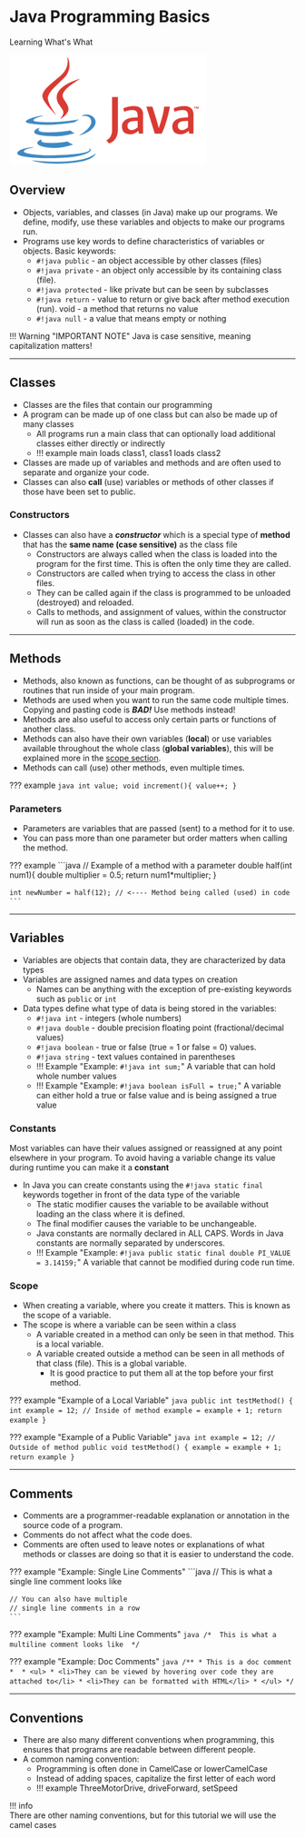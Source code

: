 # Java Programming Basics

Learning What's What

![Java](../assets/images/logos/java.png)

## Overview

- Objects, variables, and classes (in Java) make up our programs. We define, modify, use these variables and objects to make our programs run.
- Programs use key words to define characteristics of variables or objects. Basic keywords:
    - `#!java public` - an object accessible by other classes (files)
    - `#!java private` - an object only accessible by its containing class (file).
    - `#!java protected` - like private but can be seen by subclasses
    - `#!java return` - value to return or give back after method execution (run). void - a method that returns no value
    - `#!java null` - a value that means empty or nothing

!!! Warning "IMPORTANT NOTE"
	Java is case sensitive, meaning capitalization matters!
***

## Classes

- Classes are the files that contain our programming
- A program can be made up of one class but can also be made up of many classes
    - All programs run a main class that can optionally load additional classes either directly or indirectly 
    - !!! example
    	main loads class1, class1 loads class2
- Classes are made up of variables and methods and are often used to separate and organize your code.
- Classes can also **call** (use) variables or methods of other classes if those have been set to public.

### Constructors
<!-- TODO: Add info about keyword new -->

- Classes can also have a ***constructor*** which is a special type of **method** that has the **same name (case sensitive)** as the class file
    - Constructors are always called when the class is loaded into the program for the first time. This is often the only time they are called.
    - Constructors are called when trying to access the class in other files.
    - They can be called again if the class is programmed to be unloaded (destroyed) and reloaded.
    - Calls to methods, and assignment of values, within the constructor will run as soon as the class is called (loaded) in the code.

***

## Methods

- Methods, also known as functions, can be thought of as subprograms or routines that run inside of your main program.
- Methods are used when you want to run the same code multiple times. Copying and pasting code is ***BAD!*** Use methods instead!
- Methods are also useful to access only certain parts or functions of another class.
- Methods can also have their own variables (**local**) or use variables available throughout the whole class (**global variables**), this will be explained more in the [scope section](#scope).
- Methods can call (use) other methods, even multiple times.

??? example
	```java
	int value;
    void increment(){
		value++;
	}
	```

### Parameters

- Parameters are variables that are passed (sent) to a method for it to use.
- You can pass more than one parameter but order matters when calling the method.

??? example
	```java
    // Example of a method with a parameter
    double half(int num1){ 
        double multiplier = 0.5;
        return num1*multiplier; 
    }

    int newNumber = half(12); // <---- Method being called (used) in code
	```

***

## Variables

- Variables are objects that contain data, they are characterized by data types
- Variables are assigned names and data types on creation
    - Names can be anything with the exception of pre-existing keywords such as `public` or `int`
- Data types define what type of data is being stored in the variables:
    - `#!java int` - integers (whole numbers)
    - `#!java double` - double precision floating point (fractional/decimal values) 
    - `#!java boolean` - true or false (true = 1 or false = 0) values.
    - `#!java string` - text values contained in parentheses
    - !!! Example "Example: `#!java int sum;`"
    	A variable that can hold whole number values
	- !!! Example "Example: `#!java boolean isFull = true;`"
    	A variable can either hold a true or false value and is being assigned a true value

### Constants

Most variables can have their values assigned or reassigned at any point elsewhere in your program. To avoid having a variable change its value during runtime you can make it a **constant**

- In Java you can create constants using the `#!java static final` keywords together in front of the data type of the variable
    - The static modifier causes the variable to be available without loading an the class where it is defined. 
    - The final modifier causes the variable to be unchangeable.
    - Java constants are normally declared in ALL CAPS. Words in Java constants are normally separated by underscores.
    - !!! Example "Example: `#!java public static final double PI_VALUE = 3.14159;`"
        A variable that cannot be modified during code run time.
  
### Scope

- When creating a variable, where you create it matters. This is known as the scope of a variable.
- The scope is where a variable can be seen within a class
    - A variable created in a method can only be seen in that method. This is a local variable.
    - A variable created outside a method can be seen in all methods of that class (file). This is a global variable.
        - It is good practice to put them all at the top before your first method.

??? example "Example of a Local Variable"
	```java
    public int testMethod() {
        int example = 12; // Inside of method
        example = example + 1;
        return example
    }
	```    

??? example "Example of a Public Variable"
	```java
    int example = 12; // Outside of method
    public void testMethod() {
        example = example + 1;
        return example
    }
	```
***

## Comments

- Comments are a programmer-readable explanation or annotation in the source code of a program.
- Comments do not affect what the code does.
- Comments are often used to leave notes or explanations of what methods or classes are doing so that it is easier to understand the code.

??? example "Example: Single Line Comments"
	```java
    // This is what a single line comment looks like

    // You can also have multiple
    // single line comments in a row
    ```

??? example "Example: Multi Line Comments"
	```java
    /* 
    This is what a
    multiline comment
    looks like 
    */
    ```

??? example "Example: Doc Comments"
	```java
    /**
     * This is a doc comment
     * 
     * <ul>
     * <li>They can be viewed by hovering over code they are attached to</li>
     * <li>They can be formatted with HTML</li>
     * </ul>
    */
	```

***

## Conventions

- There are also many different conventions when programming, this ensures that programs are readable between different people.
- A common naming convention:
    - Programming is often done in CamelCase or lowerCamelCase
    - Instead of adding spaces, capitalize the first letter of each word 
    - !!! example
        ThreeMotorDrive, driveForward, setSpeed

!!! info  
    There are other naming conventions, but for this tutorial we will use the camel cases

